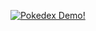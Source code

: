 [![Pokedex Demo!](https://img.youtube.com/vi/6C5BIlw5Vqw/0.jpg)](https://www.youtube.com/watch?v=6C5BIlw5Vqw)
